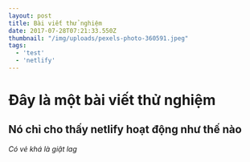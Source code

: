 ```yaml
---
layout: post
title: Bài viết thử nghiệm
date: 2017-07-28T07:21:33.550Z
thumbnail: "/img/uploads/pexels-photo-360591.jpeg"
tags:
  - 'test'
  - 'netlify'
---
```

# Đây là một bài viết thử nghiệm

## Nó chỉ cho thấy netlify hoạt động như thế nào

*Có vẻ khá là giật lag*
